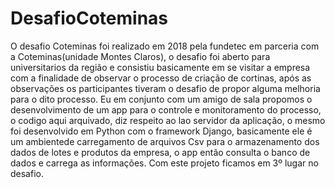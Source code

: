 # DesafioCoteminas
O desafio Coteminas foi realizado em 2018 pela fundetec em parceria com a Coteminas(unidade Montes Claros), o desafio foi aberto para universitarios da região
e consistiu basicamente em se visitar a empresa com a finalidade de observar o processo de criação de cortinas, após as observações os participantes tiveram o desafio de propor alguma melhoria para o dito processo.
Eu em conjunto com um amigo de sala propomos o desenvolvimento de um app para o controle e monitoramento do processo, o codigo aqui arquivado,
diz respeito ao lao servidor da aplicação, o mesmo foi desenvolvido em Python com o framework Django, basicamente ele é um ambientede carregamento de arquivos Csv para o armazenamento dos dados de lotes e produtos da empresa,
o app então consulta o banco de dados e carrega as informações.
Com este projeto ficamos em 3º lugar no desafio.
